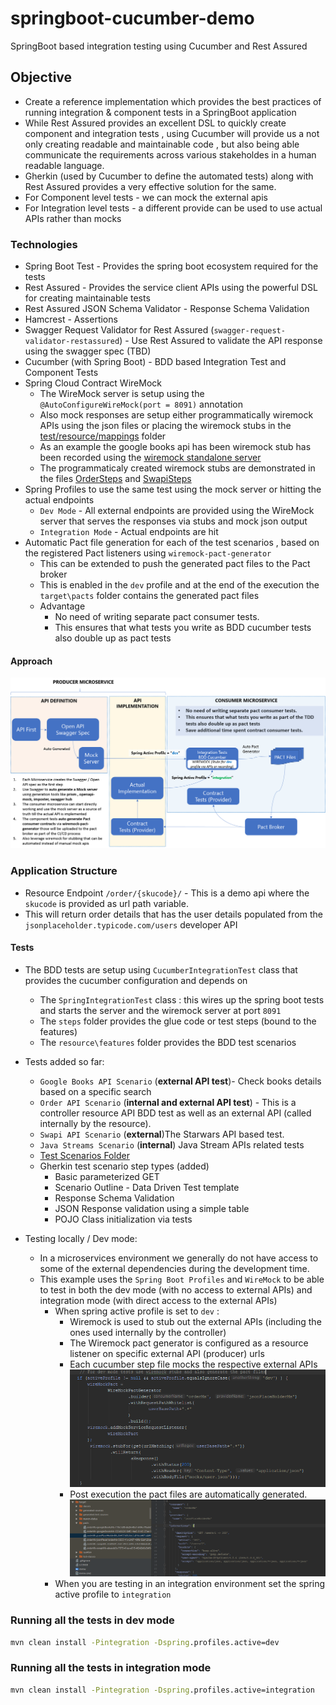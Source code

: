 # springboot-cucumber-demo

SpringBoot based integration testing using Cucumber and Rest Assured

## Objective

* Create a reference implementation which provides the best practices of running integration & component tests in a SpringBoot application
* While Rest Assured provides an excellent DSL to quickly create component and integration tests , using Cucumber will provide us a not only creating readable and maintainable code , but also being able communicate the requirements across various stakeholdes in a human readable language.
* Gherkin (used by Cucumber to define the automated tests) along with Rest Assured provides a very effective solution for the same.
* For Component level tests - we can mock the external apis 
* For Integration level tests - a different provide can be used to use actual APIs rather than mocks

### Technologies

* Spring Boot Test - Provides the spring boot ecosystem required for the tests
* Rest Assured - Provides the service client APIs using the powerful DSL for creating maintainable tests
* Rest Assured JSON Schema Validator - Response Schema Validation
* Hamcrest - Assertions
* Swagger Request Validator for Rest Assured (`swagger-request-validator-restassured`) - Use Rest Assured to validate the API response using the swagger spec (TBD)
* Cucumber (with Spring Boot) - BDD based Integration Test and Component Tests
* Spring Cloud Contract WireMock
    * The WireMock server is setup using the `@AutoConfigureWireMock(port = 8091)` annotation
    * Also mock responses are setup either programmatically wiremock APIs using the json files or placing the wiremock stubs in the [test/resource/mappings](src/test/resources/mappings) folder
    * As an example the google books api has been wiremock stub has been recorded using the [wiremock standalone server](http://wiremock.org/docs/record-playback/) 
    * The programmaticaly created wiremock stubs are demonstrated in the files [OrderSteps](src/test/java/com/tsukhu/demo/steps/OrderSteps.java) and [SwapiSteps](src/test/java/com/tsukhu/demo/steps/SwapiSteps.java) 
* Spring Profiles to use the same test using the mock server or hitting the actual endpoints
    * `Dev Mode` - All external endpoints are provided using the WireMock server that serves the responses via stubs and mock json output
    * `Integration Mode` - Actual endpoints are hit
* Automatic Pact file generation for each of the test scenarios , based on the registered Pact listeners using `wiremock-pact-generator`
    * This can be extended to push the generated pact files to the Pact broker
    * This is enabled in the `dev` profile and at the end of the execution the `target\pacts` folder contains the generated pact files
    * Advantage
        * No need of writing separate pact consumer tests.
        * This ensures that what tests you write as BDD cucumber tests also double up as pact tests

#### Approach
![approach](docs/images/approach.png)

### Application Structure

* Resource Endpoint `/order/{skucode}/` - This is a demo api where the `skucode` is provided as url path variable. 
 * This will return order details that has the user details populated from the `jsonplaceholder.typicode.com/users` developer API

#### Tests

* The BDD tests are setup using `CucumberIntegrationTest` class that provides the cucumber configuration and depends on
    * The `SpringIntegrationTest` class : this wires up the spring boot tests and starts the server and the wiremock server at port `8091`
    * The `steps` folder provides the glue code or test steps (bound to the features)
    * The `resource\features` folder provides the BDD test scenarios
* Tests added so far:
    * `Google Books API Scenario` (**external API test**)- Check books details based on a specific search
    * `Order API Scenario` (**internal and external API test**) - This is a controller resource API BDD test as well as an external API (called internally by the resource).
    * `Swapi API Scenario` (**external**)The Starwars API based test.
    * `Java Streams Scenario` (**internal**) Java Stream APIs related tests
    * [Test Scenarios Folder](./src/test/resources/features)
    * Gherkin test scenario step types (added)
        * Basic parameterized GET
        * Scenario Outline - Data Driven Test template
        * Response Schema Validation
        * JSON Response validation using a simple table
        * POJO Class initialization via tests
    
* Testing locally / Dev mode:
    * In a microservices environment we generally do not have access to some of the external dependencies during the development time.
    * This example uses the `Spring Boot Profiles` and `WireMock` to be able to test in both the dev mode (with no access to external APIs) and integration mode (with direct access to the external APIs)
        * When spring active profile is set to `dev` : 
            * Wiremock is used to stub out the external APIs (including the ones used internally by the controller)
            * The Wiremock pact generator is configured as a resource listener on specific external API (producer) urls
            * Each cucumber step file mocks the respective external APIs
            ![pactConfig](docs/images/test_config.PNG)
            * Post execution the pact files are automatically generated.
            ![pactConfig](docs/images/pactfiles.PNG)
        * When you are testing in an integration environment set the spring active profile to `integration`
        
### Running all the tests in dev mode
```cmd
mvn clean install -Pintegration -Dspring.profiles.active=dev
```

### Running all the tests in integration mode
```cmd
mvn clean install -Pintegration -Dspring.profiles.active=integration
```